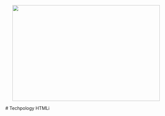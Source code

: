 <p align="center">
  <img width="460" height="300" src="https://user-images.githubusercontent.com/44705253/125765905-209ea677-fa97-4058-9049-cee6bed5db50.png">
</p>
# Techpology HTMLi
